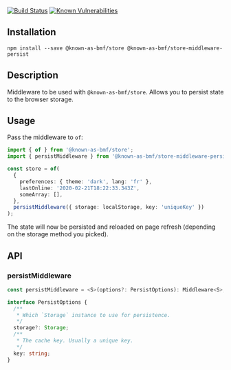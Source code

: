 [![Build Status](https://travis-ci.org/known-as-bmf/store-middleware-persist.svg?branch=master)](https://travis-ci.org/known-as-bmf/store-middleware-persist)
[![Known Vulnerabilities](https://snyk.io/test/github/known-as-bmf/store-middleware-persist/badge.svg?targetFile=package.json)](https://snyk.io/test/github/known-as-bmf/store-middleware-persist?targetFile=package.json)

## Installation

`npm install --save @known-as-bmf/store @known-as-bmf/store-middleware-persist`

## Description

Middleware to be used with `@known-as-bmf/store`. Allows you to persist state to the browser storage.

## Usage

Pass the middleware to `of`:

```ts
import { of } from '@known-as-bmf/store';
import { persistMiddleware } from '@known-as-bmf/store-middleware-persist';

const store = of(
  {
    preferences: { theme: 'dark', lang: 'fr' },
    lastOnline: '2020-02-21T18:22:33.343Z',
    someArray: [],
  },
  persistMiddleware({ storage: localStorage, key: 'uniqueKey' })
);
```

The state will now be persisted and reloaded on page refresh (depending on the storage method you picked).

## API

### persistMiddleware

```ts
const persistMiddleware = <S>(options?: PersistOptions): Middleware<S>;
```

```ts
interface PersistOptions {
  /**
   * Which `Storage` instance to use for persistence.
   */
  storage?: Storage;
  /**
   * The cache key. Usually a unique key.
   */
  key: string;
}
```
